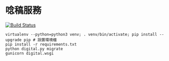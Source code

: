 # 唸稿服務
[![Build Status](https://travis-ci.org/sih4sing5hong5/liam7ko2-hok8bu7.svg?branch=master)](https://travis-ci.org/sih4sing5hong5/liam7ko2-hok8bu7)

```
virtualenv --python=python3 venv; . venv/bin/activate; pip install --upgrade pip # 設置環境檔
pip install -r requirements.txt
python digital.py migrate
gunicorn digital.wsgi
```
